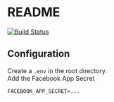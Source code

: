 # README
[![Build Status](https://travis-ci.org/StabbyMcDuck/crapper_keeper.svg?branch=master)](https://travis-ci.org/StabbyMcDuck/crapper_keeper)
## Configuration
Create a `.env` in the root directory.  
Add the Facebook App Secret

```
FACEBOOK_APP_SECRET=...
```
